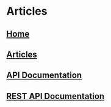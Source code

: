 # Articles

## [Home](./index.md)

## [Articles](./articles)

## [API Documentation](./api)

## [REST API Documentation](./restapi)
